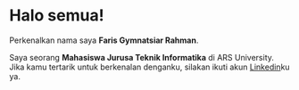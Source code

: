 # Halo semua! 

Perkenalkan nama saya **Faris Gymnatsiar Rahman**.

Saya seorang **Mahasiswa Jurusa Teknik Informatika** di ARS University.\
Jika kamu tertarik untuk berkenalan denganku, silakan ikuti akun [Linkedin](https://www.linkedin.com/in/faris-gym-3197151b8/)ku ya.
